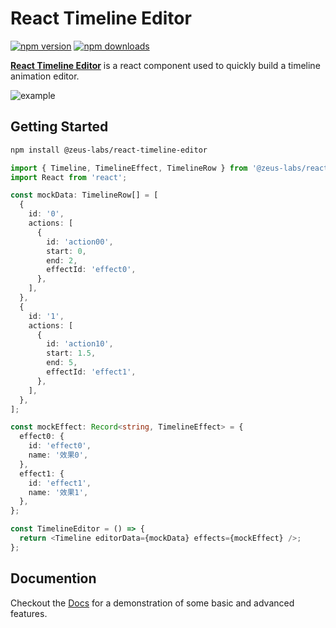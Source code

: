 # React Timeline Editor

[![npm version](https://img.shields.io/npm/v/@xzdarcy/react-timeline-editor.svg?style=flat-square)](https://www.npmjs.com/package/@xzdarcy/react-timeline-editor)
[![npm downloads](https://img.shields.io/npm/dm/@xzdarcy/react-timeline-editor.svg?style=flat-square)](https://www.npmjs.com/package/@xzdarcy/react-timeline-editor)

**[React Timeline Editor](https://zdarcy.com/)** is a react component used to quickly build a timeline animation editor.

![example](https://github.com/xzdarcy/react-timeline-editor/blob/f79d85eee8a723e5210c04232daf2c51888418c0/public/assets/timeline.gif)

## Getting Started

```bash
npm install @zeus-labs/react-timeline-editor
```

```ts
import { Timeline, TimelineEffect, TimelineRow } from '@zeus-labs/react-timeline-editor';
import React from 'react';

const mockData: TimelineRow[] = [
  {
    id: '0',
    actions: [
      {
        id: 'action00',
        start: 0,
        end: 2,
        effectId: 'effect0',
      },
    ],
  },
  {
    id: '1',
    actions: [
      {
        id: 'action10',
        start: 1.5,
        end: 5,
        effectId: 'effect1',
      },
    ],
  },
];

const mockEffect: Record<string, TimelineEffect> = {
  effect0: {
    id: 'effect0',
    name: '效果0',
  },
  effect1: {
    id: 'effect1',
    name: '效果1',
  },
};

const TimelineEditor = () => {
  return <Timeline editorData={mockData} effects={mockEffect} />;
};
```

## Documention

Checkout the [Docs](https://zdarcy.com/) for a demonstration of some basic and advanced features.
